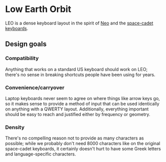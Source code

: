 # Low Earth Orbit

LEO is a dense keyboard layout in the spirit of [Neo](http://neo-layout.org/) and the [space-cadet keyboards](https://en.wikipedia.org/wiki/Space-cadet_keyboard).

## Design goals

### Compatibility

Anything that works on a standard US keyboard should work on LEO; there's no sense in breaking shortcuts people have been using for years.

### Convenience/carryover

Laptop keyboards never seem to agree on where things like arrow keys go, so it makes sense to provide a method of input that can be used identically on anything with a QWERTY layout. Additionally, everything important should be easy to reach and justified either by frequency or geometry.

### Density

There's no compelling reason not to provide as many characters as possible; while we probably don't need 8000 characters like on the original space-cadet keyboards, it certainly doesn't hurt to have some Greek letters and language-specific characters.
